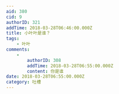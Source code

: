 ```yaml
---
aid: 380
cid: 9
authorID: 321
addTime: 2018-03-28T06:46:00.000Z
title: 小叶叶是谁？
tags:
    - 叶叶
comments:
    -
        authorID: 308
        addTime: 2018-03-28T06:55:00.000Z
        content: 你是谁
date: 2018-03-28T06:55:00.000Z
category: 吐槽
---
```



